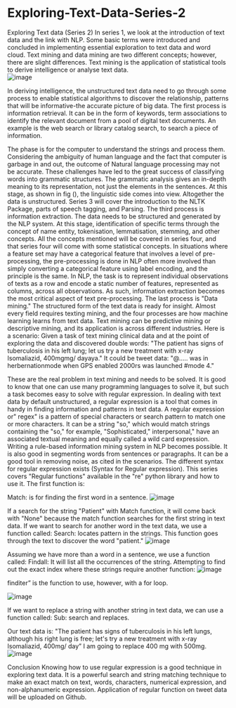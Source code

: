 # Exploring-Text-Data-Series-2
Exploring Text data (Series 2)
In series 1, we look at the introduction of text data and the link with NLP. Some basic terms were introduced and concluded in implementing essential exploration to text data and word cloud. Text mining and data mining are two different concepts; however, there are slight differences. Text mining is the application of statistical tools to derive intelligence or analyse text data.   
![image](https://user-images.githubusercontent.com/66043834/135930398-e91f2460-2a93-4061-8364-bf37c70ae130.png)


In deriving intelligence, the unstructured text data need to go through some process to enable statistical algorithms to discover the relationship, patterns that will be informative-the accurate picture of big data. The first process is information retrieval. It can be in the form of keywords, term associations to identify the relevant document from a pool of digital text documents. An example is the web search or library catalog search, to search a piece of information.

The phase is for the computer to understand the strings and process them. Considering the ambiguity of human language and the fact that computer is garbage in and out, the outcome of Natural language processing may not be accurate. These challenges have led to the great success of classifying words into grammatic structures. The grammatic analysis gives an in-depth meaning to its representation, not just the elements in the sentences. At this stage, as shown in fig (), the linguistic side comes into view. Altogether the data is unstructured. Series 3 will cover the introduction to the NLTK Package, parts of speech tagging, and Parsing.
The third process is information extraction. The data needs to be structured and generated by the NLP system. At this stage, identification of specific terms through the concept of name entity, tokenisation, lemmatisation, stemming, and other concepts. All the concepts mentioned will be covered in series four, and that series four will come with some statistical concepts. In situations where a feature set may have a categorical feature that involves a level of pre-processing, the pre-processing is done in NLP often more involved than simply converting a categorical feature using label encoding, and the principle is the same. In NLP, the task is to represent individual observations of texts as a row and encode a static number of features, represented as columns, across all observations. As such, information extraction becomes the most critical aspect of text pre-processing.
The last process is "Data mining." The structured form of the text data is ready for insight. Almost every field requires texting mining, and the four processes are how machine learning learns from text data. Text mining can be predictive mining or descriptive mining, and its application is across different industries.
Here is a scenario: Given a task of text mining clinical data and at the point of exploring the data and discovered double words: 
"The patient has signs of tuberculosis in his left lung; let us try a new treatment with x-ray Isomaliazid, 400mgmg/ dayaya."
It could be tweet data:
"@..... was in herbernationmode when GPS enabled 2000rs was launched #mode 4."

These are the real problem in text mining and needs to be solved. It is good to know that one can use many programming languages to solve it, but such a task becomes easy to solve with regular expression.
In dealing with text data by default unstructured, a regular expression is a tool that comes in handy in finding information and patterns in text data. A regular expression or" regex" is a pattern of special characters or search pattern to match one or more characters. It can be a string "so," which would match strings containing the "so," for example, "Sophisticated," interpersonal," have an associated textual meaning and equally called a wild card expression. Writing a rule-based information mining system in NLP becomes possible. It is also good in segmenting words from sentences or paragraphs.
It can be a good tool in removing noise, as cited in the scenarios. The different syntax for regular expression exists (Syntax for Regular
expression). This series covers "Regular functions" available in the "re" python library and how to use it. The first function is:

Match: is for finding the first word in a sentence.
![image](https://user-images.githubusercontent.com/66043834/135930490-5d240209-fe75-4989-af45-88f5f08ecdad.png)

If a search for the string "Patient" with Match function, it will come back with "None" because the match function searches for the first string in text data. If we want to search for another word in the text data, we use a function called:
Search: locates pattern in the strings. This function goes through the text to discover the word "patient." 
![image](https://user-images.githubusercontent.com/66043834/135930538-8595e9ca-7d53-4800-b79a-49dfc7c5d968.png)

Assuming we have more than a word in a sentence, we use a function called:
Findall: It will list all the occurrences of the string. Attempting to find out the exact index where these strings require another function:
![image](https://user-images.githubusercontent.com/66043834/135930579-ddb94376-32fa-4562-ad75-1900d2c26f81.png)

 
finditer” is the function to use, however, with a for loop.

 ![image](https://user-images.githubusercontent.com/66043834/135930604-c97cf4c4-47ec-4153-970f-34e03e16d6f5.png)
 

If we want to replace a string with another string in text data, we can use a function called:
Sub: search and replaces.

Our text data is: "The patient has signs of tuberculosis in his left lungs, although his right lung is free; let's try a new treatment with x-ray Isomaliazid, 400mg/ day” I am going to replace 400 mg with 500mg.
 ![image](https://user-images.githubusercontent.com/66043834/135930623-c822f442-0250-4bba-a468-e1526368fe42.png)


 Conclusion
Knowing how to use regular expression is a good technique in exploring text data. It is a powerful search and string matching technique to make an exact match on text, words, characters, numerical expression, and non-alphanumeric expression. Application of regular function on tweet data will be uploaded on Github.  
